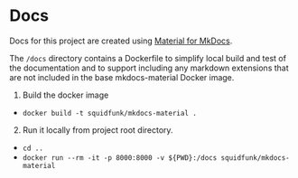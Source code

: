 # Docs

Docs for this project are created using [Material for MkDocs](https://squidfunk.github.io/mkdocs-material/).

The `/docs` directory contains a Dockerfile to simplify local build and test of the documentation and to support including any markdown extensions that are not included in the base mkdocs-material Docker image. 

1. Build the docker image
  - `docker build -t squidfunk/mkdocs-material .`

2. Run it locally from project root directory.
- `cd ..`
- `docker run --rm -it -p 8000:8000 -v ${PWD}:/docs squidfunk/mkdocs-material`